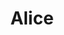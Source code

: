 ---
title: Alice
date: 
draft: false

# descripcion
description : Aros de plata 925

materials: Plata 925

color: Plateado

dimensions: 1,5cm largo x 0,8cm ancho

code: 01-20-0649

type: "Aros"

categories: []

price: $1.870,00

# Images
# first image will be shown in the product page
images:
  # - image: "images/path_to_image"
  # La ubicacion de las imagenes es imagenes/Aros/Aros.Solo Plata/01-20-0649-alice
  - image: "./images/aros/solo_plata/01-20-0649.JPG"
---